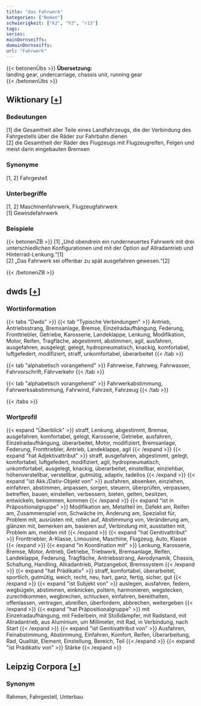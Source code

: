 ```yaml
---
title: "das Fahrwerk"
kategorien: ["Nomen"]
schwierigkeit: ["k2", "h3", "r13"]
tags:
series:
mainDornseiffs:
domainDornseiffs:
url: "Fahrwerk"
---
```


{{< betonenÜbs >}}
**Übersetzung:**  
landing gear, undercarriage, chassis  unit, running gear  
{{< /betonenÜbs >}}

## Wiktionary [[+](https://de.wiktionary.org/wiki/Fahrwerk)]

### Bedeutungen
[1] die Gesamtheit aller Teile eines Landfahrzeugs, die der Verbindung des Fahrgestells über die Räder zur Fahrbahn dienen  
[2] die Gesamtheit der Räder des Flugzeugs mit Flugzeugreifen, Felgen und meist darin eingebauten Bremsen  

### Synonyme
[1, 2] Fahrgestell  

### Unterbegriffe
[1, 2] Maschinenfahrwerk, Flugzeugfahrwerk  
[1] Gewindefahrwerk  

### Beispiele
{{< betonenZB >}}
[1] „Und obendrein ein runderneuertes Fahrwerk mit drei unterschiedlichen Konfigurationen und mit der Option auf Allradantrieb und Hinterrad-Lenkung.“[1]  
[2] „Das Fahrwerk sei offenbar zu spät ausgefahren gewesen.“[2]  

{{< /betonenZB >}}


## dwds [[+](https://www.dwds.de/wb/Fahrwerk)]

### Wortinformation
{{< tabs "Dwds" >}}
{{< tab "Typische Verbindungen" >}}
Antrieb, Antriebsstrang, Bremsanlage, Bremse, Einzelradaufhängung, Federung, Fronttriebler, Getriebe, Karosserie, Landeklappe, Lenkung, Modifikation, Motor, Reifen, Tragfläche, abgestimmt, abstimmen, agil, ausfahren, ausgefahren, ausgelegt, gelegt, hydropneumatisch, knackig, komfortabel, luftgefedert, modifiziert, straff, unkomfortabel, überarbeitet
{{< /tab >}}

{{< tab "alphabetisch vorangehend" >}}
Fahrweise, Fahrweg, Fahrwasser, Fahrvorschrift, Fährverkehr
{{< /tab >}}

{{< tab "alphabetisch vorangehend" >}}
Fahrwerkabstimmung, Fahrwerksabstimmung, Fahrwind, Fahrzeit, Fahrzeug
{{< /tab >}}

{{< /tabs >}}

### Wortprofil
{{< expand "Überblick" >}} straff, Lenkung, abgestimmt, Bremse, ausgefahren, komfortabel, gelegt, Karosserie, Getriebe, ausfahren, Einzelradaufhängung, überarbeitet, Motor, modifiziert, Bremsanlage, Federung, Fronttriebler, Antrieb, Landeklappe, agil {{< /expand >}}
{{< expand "hat Adjektivattribut" >}} straff, ausgefahren, abgestimmt, gelegt, komfortabel, luftgefedert, modifiziert, agil, hydropneumatisch, unkomfortabel, ausgelegt, knackig, überarbeitet, einstellbar, einziehbar, höhenverstellbar, verstellbar, gutmütig, adaptiv, tadellos {{< /expand >}}
{{< expand "ist Akk./Dativ-Objekt von" >}} ausfahren, absenken, einziehen, einfahren, abstimmen, anpassen, sorgen, steuern, überprüfen, verpassen, betreffen, bauen, einstellen, verbessern, bieten, gelten, besitzen, entwickeln, bekommen, kommen {{< /expand >}}
{{< expand "ist in Präpositionalgruppe" >}} Modifikation am, Metallteil im, Defekt am, Reifen am, Zusammenspiel von, Schwäche im, Änderung am, Spezialist für, Problem mit, ausrüsten mit, rollen auf, Abstimmung von, Veränderung am, glänzen mit, bemerken am, basieren auf, Verbindung mit, ausstatten mit, Problem am, melden mit {{< /expand >}}
{{< expand "hat Genitivattribut" >}} Fronttriebler, A-Klasse, Limousine, Maschine, Flugzeug, Auto, Klasse {{< /expand >}}
{{< expand "in Koordination mit" >}} Lenkung, Karosserie, Bremse, Motor, Antrieb, Getriebe, Triebwerk, Bremsanlage, Reifen, Landeklappe, Federung, Tragfläche, Antriebsstrang, Aerodynamik, Chassis, Schaltung, Handling, Allradantrieb, Platzangebot, Bremssystem {{< /expand >}}
{{< expand "hat Prädikativ" >}} straff, komfortabel, überarbeitet, sportlich, gutmütig, weich, recht, neu, hart, ganz, fertig, sicher, gut {{< /expand >}}
{{< expand "ist Subjekt von" >}} auslegen, ausfahren, federn, wegbügeln, abstimmen, einknicken, poltern, harmonieren, wegstecken, zurechtkommen, wegbrechen, schlucken, einfahren, bereithalten, offenlassen, vertragen, abreißen, überfordern, abbrechen, weitergeben {{< /expand >}}
{{< expand "hat Präpositionalgruppe" >}} mit Einzelradaufhängung, mit Federbein, mit Stoßdämpfer, mit Radstand, mit Allradantrieb, aus Aluminium, um Millimeter, mit Rad, in Verbindung, nach Start {{< /expand >}}
{{< expand "ist Genitivattribut von" >}} Ausfahren, Feinabstimmung, Abstimmung, Einfahren, Komfort, Reifen, Überarbeitung, Rad, Qualität, Element, Einstellung, Bereich, Teil {{< /expand >}}
{{< expand "ist Prädikativ von" >}} Stärke {{< /expand >}}

## Leipzig Corpora [[+](https://corpora.uni-leipzig.de/en/res?word=Fahrwerk&corpusId=deu_newscrawl-public_2018)]


### Synonym
Rahmen, Fahrgestell, Unterbau


